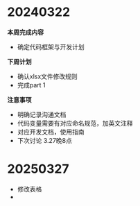 # 20240322

**本周完成内容**
- 确定代码框架与开发计划


**下周计划**
- 确认xlsx文件修改规则
- 完成part 1

**注意事项**
- 明确记录沟通文档
- 代码变量需要有对应命名规范，加英文注释
- 对应开发文档，使用指南
- 下次讨论 3.27晚8点

# 20250327
- 修改表格
- 